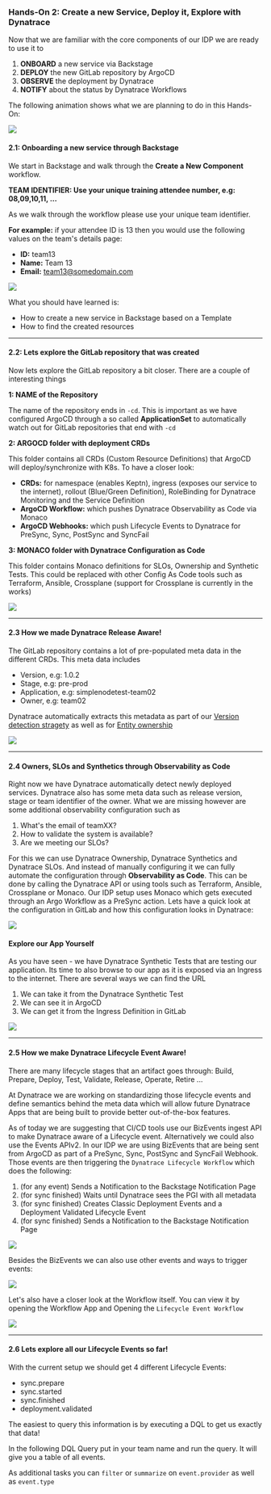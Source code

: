 ### Hands-On 2: Create a new Service, Deploy it, Explore with Dynatrace

Now that we are familiar with the core components of our IDP we are ready to use it to 
1. **ONBOARD** a new service via Backstage
2. **DEPLOY** the new GitLab repository by ArgoCD
3. **OBSERVE** the deployment by Dynatrace
4. **NOTIFY** about the status by Dynatrace Workflows

The following animation shows what we are planning to do in this Hands-On:

![](https://raw.githubusercontent.com/dynatrace-perfclinics/platform-engineering-tutorial/main/images/handson2_animation_animated.gif)

#### 2.1: Onboarding a new service through Backstage

We start in Backstage and walk through the **Create a New Component** workflow. 

**TEAM IDENTIFIER: Use your unique training attendee number, e.g: 08,09,10,11, ...**

As we walk through the workflow please use your unique team identifier. 

**For example:** if your attendee ID is 13 then you would use the following values on the team's details page:
* **ID:** team13
* **Name:** Team 13
* **Email:** team13@somedomain.com

![](https://raw.githubusercontent.com/dynatrace-perfclinics/platform-engineering-tutorial/main/images/handson2_21_createinbackstage.png)

What you should have learned is:
* How to create a new service in Backstage based on a Template
* How to find the created resources

---

#### 2.2: Lets explore the GitLab repository that was created

Now lets explore the GitLab repository a bit closer. There are a couple of interesting things

**1: NAME of the Repository**

The name of the repository ends in `-cd`. This is important as we have configured ArgoCD through a so called **ApplicationSet** to automatically watch out for GitLab repositories that end with `-cd`

**2: ARGOCD folder with deployment CRDs**

This folder contains all CRDs (Custom Resource Definitions) that ArgoCD will deploy/synchronize with K8s. To have a closer look:
* **CRDs:** for namespace (enables Keptn), ingress (exposes our service to the internet), rollout (Blue/Green Definition), RoleBinding for Dynatrace Monitoring and the Service Definition 
* **ArgoCD Workflow:** which pushes Dynatrace Observability as Code via Monaco
* **ArgoCD Webhooks:** which push Lifecycle Events to Dynatrace for PreSync, Sync, PostSync and SyncFail

**3: MONACO folder with Dynatrace Configuration as Code**

This folder contains Monaco definitions for SLOs, Ownership and Synthetic Tests. This could be replaced with other Config As Code tools such as Terraform, Ansible, Crossplane (support for Crossplane is currently in the works)

![](https://raw.githubusercontent.com/dynatrace-perfclinics/platform-engineering-tutorial/main/images/handson2_22_explorerepo_1.png)

---

#### 2.3 How we made Dynatrace Release Aware!

The GitLab repository contains a lot of pre-populated meta data in the different CRDs. This meta data includes
* Version, e.g: 1.0.2
* Stage, e.g: pre-prod
* Application, e.g: simplenodetest-team02
* Owner, e.g: team02

Dynatrace automatically extracts this metadata as part of our [Version detection stragety](https://docs.dynatrace.com/docs/platform-modules/automations/release-monitoring/version-detection-strategies) as well as for [Entity ownership](https://docs.dynatrace.com/docs/manage/ownership/best-practices)

![](https://raw.githubusercontent.com/dynatrace-perfclinics/platform-engineering-tutorial/main/images/handson2_22_releaseawareness_1.png)

---

#### 2.4 Owners, SLOs and Synthetics through Observability as Code

Right now we have Dynatrace automatically detect newly deployed services. Dynatrace also has some meta data such as release version, stage or team identifier of the owner. What we are missing however are some additional observability configuration such as
1. What's the email of teamXX?
2. How to validate the system is available?
3. Are we meeting our SLOs?

For this we can use Dynatrace Ownership, Dynatrace Synthetics and Dynatrace SLOs. And instead of manually configuring it we can fully automate the configuration through **Observability as Code**. This can be done by calling the Dynatrace API or using tools such as Terraform, Ansible, Crossplane or Monaco. Our IDP setup uses Monaco which gets executed through an Argo Workflow as a PreSync action. Lets have a quick look at the configuration in GitLab and how this configuration looks in Dynatrace:

![](https://raw.githubusercontent.com/dynatrace-perfclinics/platform-engineering-tutorial/main/images/handson2_24_configascode_1.png)

#### Explore our App Yourself

As you have seen - we have Dynatrace Synthetic Tests that are testing our application. Its time to also browse to our app as it is exposed via an Ingress to the internet. There are several ways we can find the URL
1. We can take it from the Dynatrace Synthetic Test
2. We can see it in ArgoCD
3. We can get it from the Ingress Definition in GitLab

![](https://raw.githubusercontent.com/dynatrace-perfclinics/platform-engineering-tutorial/main/images/handson2_24_exploreourapp_1.png)

---

#### 2.5 How we make Dynatrace Lifecycle Event Aware!

There are many lifecycle stages that an artifact goes through: Build, Prepare, Deploy, Test, Validate, Release, Operate, Retire ...

At Dynatrace we are working on standardizing those lifecycle events and define semantics behind the meta data which will allow future Dynatrace Apps that are being built to provide better out-of-the-box features.

As of today we are suggesting that CI/CD tools use our BizEvents ingest API to make Dynatrace aware of a Lifecycle event. Alternatively we could also use the Events APIv2. In our IDP we are using BizEvents that are being sent from ArgoCD as part of a PreSync, Sync, PostSync and SyncFail Webhook. Those events are then triggering the `Dynatrace Lifecycle Workflow` which does the following:
1. (for any event) Sends a Notification to the Backstage Notification Page
2. (for sync finished) Waits until Dynatrace sees the PGI with all metadata
3. (for sync finished) Creates Classic Deployment Events and a Deployment Validated Lifecycle Event
4. (for sync finished) Sends a Notification to the Backstage Notification Page

![](https://raw.githubusercontent.com/dynatrace-perfclinics/platform-engineering-tutorial/main/images/handson2_22_lifecycleevents_1.png)

Besides the BizEvents we can also use other events and ways to trigger events:

![](https://raw.githubusercontent.com/dynatrace-perfclinics/platform-engineering-tutorial/main/images/handson2_22_lifecycleevents_2.png)

Let's also have a closer look at the Workflow itself. You can view it by opening the Workflow App and Opening the `Lifecycle Event Workflow`

![](https://raw.githubusercontent.com/dynatrace-perfclinics/platform-engineering-tutorial/main/images/handson2_25_understandworkflow_1.png)

---

#### 2.6 Lets explore all our Lifecycle Events so far!

With the current setup we should get 4 different Lifecycle Events:
* sync.prepare
* sync.started
* sync.finished
* deployment.validated

The easiest to query this information is by executing a DQL to get us exactly that data!

In the following DQL Query put in your team name and run the query. It will give you a table of all events.

As additional tasks you can `filter` or `summarize` on `event.provider` as well as `event.type`